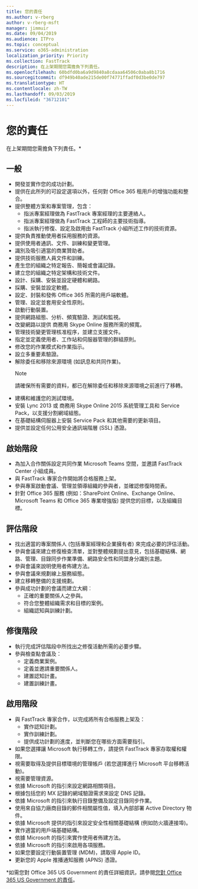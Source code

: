 ```yaml
---
title: 您的責任
ms.author: v-rberg
author: v-rberg-msft
manager: jimmuir
ms.date: 09/04/2019
ms.audience: ITPro
ms.topic: conceptual
ms.service: o365-administration
localization_priority: Priority
ms.collection: FastTrack
description: 在上架期間您需擔負下列責任。
ms.openlocfilehash: 60bdfd0ba6a9d9840a8cdaaa64506c0aba8b1716
ms.sourcegitcommit: df949b40ade215de00f74771ffadf0d3be0de797
ms.translationtype: HT
ms.contentlocale: zh-TW
ms.lasthandoff: 09/03/2019
ms.locfileid: "36712101"
---
```

# <a name="your-responsibilities"></a>您的責任

在上架期間您需擔負下列責任。\*
  
## <a name="general"></a>一般

- 開發並實作您的成功計劃。
- 提供在此所列的可設定選項以外，任何對 Office 365 租用戶的增強功能和整合。  
- 提供整體方案和專案管理，包含： 
  - 指派專案經理做為 FastTrack 專案經理的主要連絡人。
  - 指派專案經理做為 FastTrack 工程師的主要技術指導。
  - 指派執行修復、設定及啟用由 FastTrack 小組所述工作的技術資源。 
- 提供負責推動使用者採用服務的資源。 
- 提供使用者通訊、文件、訓練和變更管理。
- 識別及吸引適當的商業贊助者。  
- 提供技術服務人員文件和訓練。  
- 產生您的組織之特定報告、簡報或會議記錄。 
- 建立您的組織之特定架構和技術文件。   
- 設計、採購、安裝並設定硬體和網路。   
- 採購、安裝並設定軟體。  
- 設定、封裝和發佈 Office 365 所需的用戶端軟體。  
- 管理、設定並套用安全性原則。
- 啟動行動裝置。
- 提供網路組態、分析、頻寬驗證、測試和監視。 
- 改變網路以提供 商務用 Skype Online 服務所需的頻寬。 
- 管理技術變更管理核准程序，並建立支援文件。  
- 指定並定義使用者、工作站和伺服器管理的群組原則。 
- 修改您的作業模式和作業指示。 
- 設立多重要素驗證。  
- 解除委任和移除來源環境 (如訊息和共同作業)。 
    > [!NOTE]
    > 請確保所有需要的資料，都已在解除委任和移除來源環境之前進行了移轉。 
- 建構和維護您的測試環境。  
- 安裝 Lync 2013 或 商務用 Skype Online 2015 系統管理工具和 Service Pack，以支援分割網域組態。
- 在基礎結構伺服器上安裝 Service Pack 和其他需要的更新項目。 
- 提供並設定任何公用安全通訊端階層 (SSL) 憑證。 
    
## <a name="initiate-phase"></a>啟始階段

- 為加入合作關係設定共同作業 Microsoft Teams 空間，並邀請 FastTrack Center 小組成員。   
- 與 FastTrack 專家合作開始將合格服務上架。    
- 參與專案啟動會議、管理並領導組織的參與者，並確認修復時間表。   
- 針對 Office 365 服務 (例如：SharePoint Online、Exchange Online、Microsoft Teams 和 Office 365 專業增強版) 提供您的目標，以及組織目標。
    
## <a name="assess-phase"></a>評估階段

- 找出適當的專案關係人 (包括專案經理和企業擁有者) 來完成必要的評估活動。    
- 參與會議來建立修復檢查清單，並對整體規劃提出意見，包括基礎結構、網路、管理、目錄同步作業準備、網路安全性和同盟身分識別主題。   
- 參與會議來說明使用者佈建方法。  
- 參與會議來規劃線上服務組態。    
- 建立移轉整備的支援規劃。 
- 參與成功計劃的會議而建立大綱︰   
  - 正確的重要關係人之參與。  
  - 符合您整體組織需求和目標的案例。
  - 組織認知與訓練計劃。
    
## <a name="remediate-phase"></a>修復階段

- 執行完成評估階段中所找出之修復活動所需的必要步驟。 
- 參與檢查點會議及： 
  - 定義商業案例。   
  - 定義並邀請重要關係人。
  - 建置認知計畫。 
  - 建置訓練計畫。
    
## <a name="enable-phase"></a>啟用階段

- 與 FastTrack 專家合作，以完成將所有合格服務上架及：  
  - 實作認知計劃。  
  - 實作訓練計劃。 
  - 提供成功計劃的進度，並判斷您在哪些方面需要指引。
- 如果您選擇讓 Microsoft 執行移轉工作，請提供 FastTrack 專家存取權和權限。  
- 視需要取得及提供目標環境的管理帳戶 (若您選擇進行 Microsoft 平台移轉活動)。   
- 視需要管理資源。   
- 依據 Microsoft 的指引來設定網路相關項目。  
- 根據包括您的 MX 記錄的網域驗證需求來設定 DNS 記錄。   
- 依據 Microsoft 的指引來執行目錄整備及設定目錄同步作業。
- 使用來自協力廠商目錄的郵件相關屬性值，填入內部部署 Active Directory 物件。   
- 依據 Microsoft 提供的指引來設定安全性相關基礎結構 (例如防火牆連接埠)。
- 實作適當的用戶端基礎結構。  
- 依據 Microsoft 的指引來實作使用者佈建方法。  
- 依據 Microsoft 的指引來啟用各項服務。  
- 如果您要設定行動裝置管理 (MDM)，請取得 Apple ID。   
- 更新您的 Apple 推播通知服務 (APNS) 憑證。
    
\*如需您對 Office 365 US Government 的責任詳細資訊，請參閱[您對 Office 365 US Government 的責任](US-Gov-appendix-your-responsibilities.md)。
  

